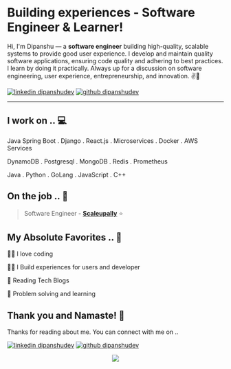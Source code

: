 <!-- Don't remove this --- https://github.com/ombharatiya -->

<!-- links to social media icons -->
<!-- no need to change these -->

<!-- icons  -->

[1.1]: https://github.com/ombharatiya/ombharatiya/blob/master/assets/icons/icons8-linkedin-48.png (linkedin icon with padding)
[2.1]: https://github.com/ombharatiya/ombharatiya/blob/master/assets/icons/icons8-github-48.png (github icon with padding)
[4.1]: https://github.com/ombharatiya/ombharatiya/blob/master/assets/icons/icons8-medium-new-48.png (medium icon with padding)

<!-- links to my social media accounts -->

[1]: https://www.linkedin.com/in/dipanshudev
[2]: https://github.com/dipanshudev
[4]: https://medium.com/@dipanshudev


# Building experiences - Software Engineer & Learner!


Hi, I'm Dipanshu — a **software engineer** building high-quality, scalable systems to provide good user experience. I develop and maintain quality software applications, ensuring code quality and adhering to best practices. I learn by doing it practically. Always up for a discussion on  software engineering, user experience, entrepreneurship, and innovation. ✌💖

<!-- section - intro -->

<!-- section - social media icons -->

[![linkedin dipanshudev][1.1]][1]
[![github dipanshudev][2.1]][2]
<!-- [![twitter ombharatiya][3.1]][3] -->
<!-- [![medium ombharatiya][4.1]][4] -->
<!-- [![stackoverflow om-bharatiya][5.1]][5] -->
<!-- [![dev to ombharatiya][6.1]][6] -->

<!-- section - social media icons -->

 ---

<!-- section - skills -->

## I work on .. 💻

Java Spring Boot . Django . React.js . Microservices . Docker . AWS Services

DynamoDB . Postgresql . MongoDB . Redis . Prometheus

Java . Python . GoLang . JavaScript . C++

<!-- section - skills -->

<!-- section - job details -->

## On the job .. 💯

> Software Engineer - [**Scaleupally**](https://scaleupally.io/)  ⭐

<!-- section - job details -->


<!-- section - interests -->

## My Absolute Favorites .. 💖

👨‍💻 I love coding

👨‍💻 I Build experiences for users and developer

📰 Reading Tech Blogs

🍕 Problem solving and learning

<!-- section - interests -->

<!-- section - blogs -->

<!-- ## Check my blogs & posts .. ✨ -->

<!-- - [Building GitHub Profile using README.md](https://medium.com/@ombharatiya/building-github-profile-using-readme-md-ombharatiya-8d7663e8456b)

- [When to choose NoSQL over SQL?](https://dev.to/ombharatiya/when-to-choose-nosql-over-sql-536p)

- [Dockerize Django PostgreSQL — Simple Set-Up using Docker Compose](https://medium.com/@ombharatiya/dockerize-django-postgresql-simple-docker-compose-set-up-ombharatiya-13026aa142c3)

- [Failure Story behind the Demo-2 launch mission of SpaceX cc Elon Musk](https://www.linkedin.com/posts/activity-6672761818504679424-y1Cf)

- [Lightsabers Problem - Hashing](https://medium.com/@ombharatiya/lightsabers-problem-hashing-programming-in-c-b546c6f5331a)

- [Why Java in the name of JavaScript](https://www.linkedin.com/posts/activity-6674171656325468160-u48L)

- [₹ 1.5 Crore worth resources to students by GitHub](https://www.linkedin.com/posts/activity-6669904120138350592-U1wQ)

- [Heros of Chandrayaan-2 Launch Mission ISRO](https://www.linkedin.com/posts/activity-6559739007759151104-jbOu)

- [A blog on Microsoft AI bot Ruuh](https://medium.com/datadriveninvestor/can-an-ai-bot-be-my-girlfriend-a-blog-on-our-desi-ai-chatbot-ruuh-39b9c98c93a1) -->

<!-- section - blogs -->




## Thank you and Namaste! 🙏

Thanks for reading about me. You can connect with me on ..

<!-- section - social media icons -->

[![linkedin dipanshudev][1.1]][1]
[![github dipanshudev][2.1]][2]

<!-- section - social media icons -->

<p align='center'>
<img align='center' src="https://visitor-badge.glitch.me/badge?page_id=dipanshudev.visitor-badge">
 <p/>
